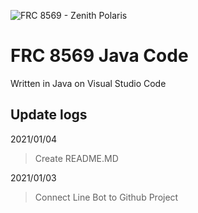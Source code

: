![FRC 8569 - Zenith Polaris](https://i.imgur.com/ZCfge8I.png)

# FRC 8569 Java Code

Written in Java on Visual Studio Code

## Update logs

2021/01/04
> Create README.MD

2021/01/03
> Connect Line Bot to Github Project
